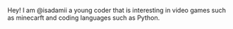 Hey! I am @isadamii a young coder that is interesting in video games such as minecarft and coding languages such as Python.
